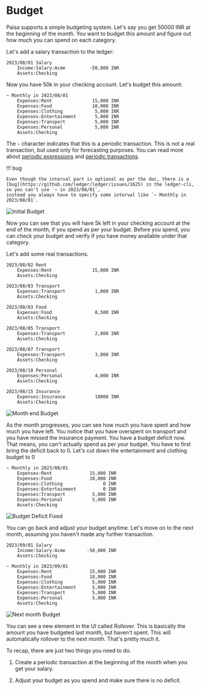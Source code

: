 # Budget

Paisa supports a simple budgeting system. Let's say you get 50000 INR
at the beginning of the month. You want to budget this amount and
figure out how much you can spend on each category.

Let's add a salary transaction to the ledger:

```ledger
2023/08/01 Salary
    Income:Salary:Acme         -50,000 INR
    Assets:Checking
```

Now you have 50k in your checking account. Let's budget this amount:

```ledger
~ Monthly in 2023/08/01
    Expenses:Rent               15,000 INR
    Expenses:Food               10,000 INR
    Expenses:Clothing            5,000 INR
    Expenses:Entertainment       5,000 INR
    Expenses:Transport           5,000 INR
    Expenses:Personal            5,000 INR
    Assets:Checking
```

The `~` character indicates that this is a periodic transaction. This
is not a real transaction, but used only for forecasting purposes. You
can read more about [periodic expressions](https://ledger-cli.org/doc/ledger3.html#Period-Expressions) and [periodic transactions](https://ledger-cli.org/doc/ledger3.html#Budgeting-and-Forecasting).

!!! bug

    Even though the interval part is optional as per the doc, there is a
    [bug](https://github.com/ledger/ledger/issues/1625) in the ledger-cli, so you can't use `~ in 2023/08/01`,
    instead you always have to specify some interval like `~ Monthly in 2023/08/01`.

![Initial Budget](/images/budget-1.png)

Now you can see that you will have 5k left in your checking account at
the end of the month, if you spend as per your budget. Before you
spend, you can check your budget and verify if you have money
available under that category.

Let's add some real transactions.

```ledger
2023/08/02 Rent
    Expenses:Rent               15,000 INR
    Assets:Checking

2023/08/03 Transport
    Expenses:Transport           1,000 INR
    Assets:Checking

2023/08/03 Food
    Expenses:Food                8,500 INR
    Assets:Checking

2023/08/05 Transport
    Expenses:Transport           2,000 INR
    Assets:Checking

2023/08/07 Transport
    Expenses:Transport           3,000 INR
    Assets:Checking

2023/08/10 Personal
    Expenses:Personal            4,000 INR
    Assets:Checking

2023/08/15 Insurance
    Expenses:Insurance           10000 INR
    Assets:Checking
```

![Month end Budget](/images/budget-2.png)

As the month progresses, you can see how much you have spent and how
much you have left. You notice that you have overspent on transport
and you have missed the insurance payment. You have a budget deficit
now. That means, you can't actually spend as per your budget. You have
to first bring the deficit back to 0. Let's cut down the entertainment
and clothing budget to 0

```ledger hl_lines="4-5"
~ Monthly in 2023/08/01
    Expenses:Rent              15,000 INR
    Expenses:Food              10,000 INR
    Expenses:Clothing               0 INR
    Expenses:Entertainment          0 INR
    Expenses:Transport          5,000 INR
    Expenses:Personal           5,000 INR
    Assets:Checking
```

![Budget Deficit Fixed](/images/budget-3.png)

You can go back and adjust your budget anytime. Let's move on to the
next month, assuming you haven't made any further transaction.

```ledger
2023/09/01 Salary
    Income:Salary:Acme        -50,000 INR
    Assets:Checking

~ Monthly in 2023/09/01
    Expenses:Rent              15,000 INR
    Expenses:Food              10,000 INR
    Expenses:Clothing           5,000 INR
    Expenses:Entertainment      5,000 INR
    Expenses:Transport          5,000 INR
    Expenses:Personal           5,000 INR
    Assets:Checking
```

![Next month Budget](/images/budget-4.png)

You can see a new element in the UI called Rollover. This is basically
the amount you have budgeted last month, but haven't spent. This will
automatically rollover to the next month. That's pretty much it.

To recap, there are just two things you need to do.

1) Create a periodic transaction at the beginning of the month when
you get your salary.

2) Adjust your budget as you spend and make sure there is no deficit.
